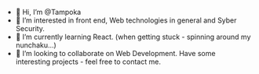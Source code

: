 - 👋 Hi, I’m @Tampoka
- 👀 I’m interested in front end, Web technologies in general and Syber Security.
- 🌱 I’m currently learning React. (when getting stuck - spinning around my nunchaku...)
- 💞️ I’m looking to collaborate on Web Development. Have some interesting projects - feel free to contact me.

<!---
Tampoka/Tampoka is a ✨ special ✨ repository because its `README.md` (this file) appears on your GitHub profile.
You can click the Preview link to take a look at your changes.
--->
